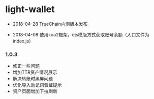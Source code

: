 # light-wallet

- 2018-04-28 TrueChain内测版本发布

- 2018-04-08		使用koa2框架，ejs模版方式获取账号余额（入口文件为 index.js）

### 1.0.3
- 修正一些问题
- 增加TTR资产情况展示
- 解决转账时黑屏问题	
- 优化导入助记词验证提示
- 资产页面增加下拉刷新
